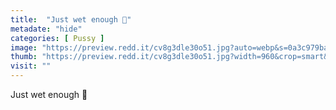 ```yaml
---
title:  "Just wet enough 👅"
metadate: "hide"
categories: [ Pussy ]
image: "https://preview.redd.it/cv8g3dle30o51.jpg?auto=webp&s=0a3c979ba1def5c8272c56b052f5e0a6e1fa62c1"
thumb: "https://preview.redd.it/cv8g3dle30o51.jpg?width=960&crop=smart&auto=webp&s=6df7ce558f602dbb0980ba5011806b73c60a82dc"
visit: ""
---
```

Just wet enough 👅
